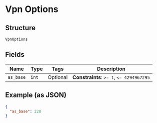 
# Vpn Options

## Structure

`VpnOptions`

## Fields

| Name | Type | Tags | Description |
|  --- | --- | --- | --- |
| `as_base` | `int` | Optional | **Constraints**: `>= 1`, `<= 4294967295` |

## Example (as JSON)

```json
{
  "as_base": 228
}
```

